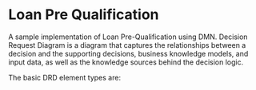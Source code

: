 Loan Pre Qualification
=======================

A sample implementation of Loan Pre-Qualification using DMN. Decision Request Diagram is a diagram that captures the relationships between a decision and the supporting decisions, business knowledge models, and input data, as well as the knowledge sources behind the decision logic. 

The basic DRD element types are: 

